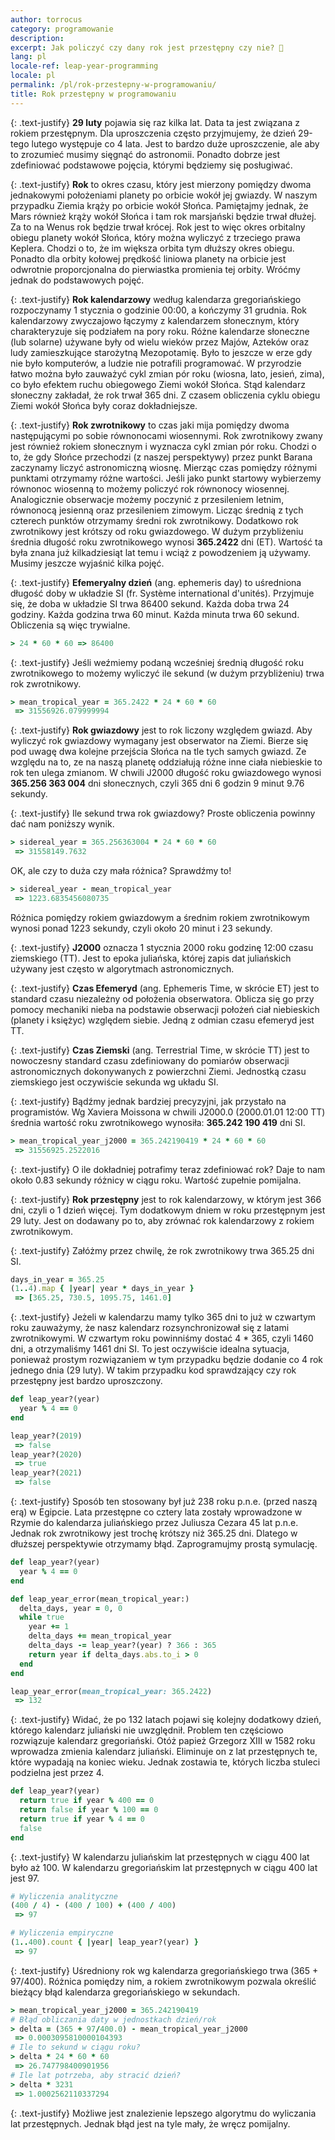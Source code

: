 ```yaml
---
author: torrocus
category: programowanie
description:
excerpt: Jak policzyć czy dany rok jest przestępny czy nie? 📅
lang: pl
locale-ref: leap-year-programming
locale: pl
permalink: /pl/rok-przestepny-w-programowaniu/
title: Rok przestępny w programowaniu
---
```


{: .text-justify}
**29 luty** pojawia się raz kilka lat.
Data ta jest związana z rokiem przestępnym.
Dla uproszczenia często przyjmujemy, że dzień 29-tego lutego występuje co 4 lata.
Jest to bardzo duże uproszczenie, ale aby to zrozumieć musimy sięgnąć do astronomii.
Ponadto dobrze jest zdefiniować podstawowe pojęcia, którymi będziemy się posługiwać.

{: .text-justify}
**Rok** to okres czasu, który jest mierzony pomiędzy dwoma jednakowymi położeniami planety po orbicie wokół jej gwiazdy.
W naszym przypadku Ziemia krąży po orbicie wokół Słońca.
Pamiętajmy jednak, że Mars również krąży wokół Słońca i tam rok marsjański będzie trwał dłużej.
Za to na Wenus rok będzie trwał krócej.
Rok jest to więc okres orbitalny obiegu planety wokół Słońca,
który można wyliczyć z trzeciego prawa Keplera.
Chodzi o to, że im większa orbita tym dłuższy okres obiegu.
Ponadto dla orbity kołowej prędkość liniowa planety na orbicie jest odwrotnie proporcjonalna do pierwiastka promienia tej orbity.
Wróćmy jednak do podstawowych pojęć.

{: .text-justify}
**Rok kalendarzowy** według kalendarza gregoriańskiego rozpoczynamy 1 stycznia o godzinie 00:00, a kończymy 31 grudnia.
Rok kalendarzowy zwyczajowo łączymy z kalendarzem słonecznym,
który charakteryzuje się podziałem na pory roku.
Różne kalendarze słoneczne (lub solarne) używane były od wielu wieków przez Majów, Azteków oraz ludy zamieszkujące starożytną Mezopotamię.
Było to jeszcze w erze gdy nie było komputerów, a ludzie nie potrafili programować.
W przyrodzie łatwo można było zauważyć cykl zmian pór roku (wiosna, lato, jesień, zima),
co było efektem ruchu obiegowego Ziemi wokół Słońca.
Stąd kalendarz słoneczny zakładał, że rok trwał 365 dni.
Z czasem obliczenia cyklu obiegu Ziemi wokół Słońca były coraz dokładniejsze.

{: .text-justify}
**Rok zwrotnikowy** to czas jaki mija pomiędzy dwoma następującymi po sobie równonocami wiosennymi.
Rok zwrotnikowy zwany jest również rokiem słonecznym i wyznacza cykl zmian pór roku.
Chodzi o to, że gdy Słońce przechodzi (z naszej perspektywy) przez punkt Barana zaczynamy liczyć astronomiczną wiosnę.
Mierząc czas pomiędzy różnymi punktami otrzymamy różne wartości.
Jeśli jako punkt startowy wybierzemy równonoc wiosenną to możemy policzyć rok równonocy wiosennej.
Analogicznie obserwacje możemy poczynić z przesileniem letnim, równonocą jesienną oraz przesileniem zimowym.
Licząc średnią z tych czterech punktów otrzymamy średni rok zwrotnikowy.
Dodatkowo rok zwrotnikowy jest krótszy od roku gwiazdowego.
W dużym przybliżeniu średnia długość roku zwrotnikowego wynosi **365.2422** dni (ET).
Wartość ta była znana już kilkadziesiąt lat temu i wciąż z powodzeniem ją używamy.
Musimy jeszcze wyjaśnić kilka pojęć.

{: .text-justify}
**Efemeryalny dzień** (ang. ephemeris day) to uśredniona długość doby w układzie SI (fr. Système international d'unités).
Przyjmuje się, że doba w układzie SI trwa 86400 sekund.
Każda doba trwa 24 godziny.
Każda godzina trwa 60 minut.
Każda minuta trwa 60 sekund.
Obliczenia są więc trywialne.
```ruby
> 24 * 60 * 60 => 86400
```

{: .text-justify}
Jeśli weźmiemy podaną wcześniej średnią długość roku zwrotnikowego to możemy wyliczyć ile sekund (w dużym przybliżeniu) trwa rok zwrotnikowy.
```ruby
> mean_tropical_year = 365.2422 * 24 * 60 * 60
 => 31556926.079999994
```

{: .text-justify}
**Rok gwiazdowy** jest to rok liczony względem gwiazd.
Aby wyliczyć rok gwiazdowy wymagany jest obserwator na Ziemi.
Bierze się pod uwagę dwa kolejne przejścia Słońca na tle tych samych gwiazd.
Ze względu na to, ze na naszą planetę oddziałują różne inne ciała niebieskie to rok ten ulega zmianom.
W chwili J2000 długość roku gwiazdowego wynosi **365.256 363 004** dni słonecznych, czyli 365 dni 6 godzin 9 minut 9.76 sekundy.

{: .text-justify}
Ile sekund trwa rok gwiazdowy?
Proste obliczenia powinny dać nam poniższy wynik.
```ruby
> sidereal_year = 365.256363004 * 24 * 60 * 60
 => 31558149.7632
```
OK, ale czy to duża czy mała różnica?
Sprawdźmy to!
```ruby
> sidereal_year - mean_tropical_year
 => 1223.6835456080735
```
Różnica pomiędzy rokiem gwiazdowym a średnim rokiem zwrotnikowym wynosi ponad 1223 sekundy, czyli około 20 minut i 23 sekundy.

{: .text-justify}
**J2000** oznacza 1 stycznia 2000 roku godzinę 12:00 czasu ziemskiego (TT).
Jest to epoka juliańska, której zapis dat juliańskich używany jest często w algorytmach astronomicznych.

{: .text-justify}
**Czas Efemeryd** (ang. Ephemeris Time, w skrócie ET) jest to standard czasu niezależny od położenia obserwatora.
Oblicza się go przy pomocy mechaniki nieba na podstawie obserwacji położeń ciał niebieskich (planety i księżyc) względem siebie.
Jedną z odmian czasu efemeryd jest TT.

{: .text-justify}
**Czas Ziemski** (ang. Terrestrial Time, w skrócie TT) jest to nowoczesny standard czasu zdefiniowany do pomiarów obserwacji astronomicznych dokonywanych z powierzchni Ziemi.
Jednostką czasu ziemskiego jest oczywiście sekunda wg układu SI.

{: .text-justify}
Bądźmy jednak bardziej precyzyjni, jak przystało na programistów.
Wg Xaviera Moissona w chwili J2000.0 (2000.01.01 12:00 TT) średnia wartość roku zwrotnikowego wynosiła: **365.242 190 419** dni SI.
```ruby
> mean_tropical_year_j2000 = 365.242190419 * 24 * 60 * 60
 => 31556925.2522016
```

{: .text-justify}
O ile dokładniej potrafimy teraz zdefiniować rok?
Daje to nam około 0.83 sekundy różnicy w ciągu roku.
Wartość zupełnie pomijalna.

{: .text-justify}
**Rok przestępny** jest to rok kalendarzowy, w którym jest 366 dni, czyli o 1 dzień więcej.
Tym dodatkowym dniem w roku przestępnym jest 29 luty.
Jest on dodawany po to, aby zrównać rok kalendarzowy z rokiem zwrotnikowym.

{: .text-justify}
Załóżmy przez chwilę, że rok zwrotnikowy trwa 365.25 dni SI.

```ruby
days_in_year = 365.25
(1..4).map { |year| year * days_in_year }
 => [365.25, 730.5, 1095.75, 1461.0]
```

{: .text-justify}
Jeżeli w kalendarzu mamy tylko 365 dni to już w czwartym roku zauważymy, że nasz kalendarz rozsynchronizował się z latami zwrotnikowymi.
W czwartym roku powinniśmy dostać 4 * 365, czyli 1460 dni, a otrzymaliśmy 1461 dni SI.
To jest oczywiście idealna sytuacja, ponieważ prostym rozwiązaniem w tym przypadku będzie dodanie co 4 rok jednego dnia (29 luty).
W takim przypadku kod sprawdzający czy rok przestępny jest bardzo uproszczony.

```ruby
def leap_year?(year)
  year % 4 == 0
end

leap_year?(2019)
 => false
leap_year?(2020)
 => true
leap_year?(2021)
 => false
```

{: .text-justify}
Sposób ten stosowany był już 238 roku p.n.e. (przed naszą erą) w Egipcie.
Lata przestępne co cztery lata zostały wprowadzone w Rzymie do kalendarza juliańskiego przez Juliusza Cezara 45 lat p.n.e.
Jednak rok zwrotnikowy jest trochę krótszy niż 365.25 dni.
Dlatego w dłuższej perspektywie otrzymamy błąd.
Zaprogramujmy prostą symulację.

```ruby
def leap_year?(year)
  year % 4 == 0
end

def leap_year_error(mean_tropical_year:)
  delta_days, year = 0, 0
  while true
    year += 1
    delta_days += mean_tropical_year
    delta_days -= leap_year?(year) ? 366 : 365
    return year if delta_days.abs.to_i > 0
  end
end

leap_year_error(mean_tropical_year: 365.2422)
 => 132
```

{: .text-justify}
Widać, że po 132 latach pojawi się kolejny dodatkowy dzień, którego kalendarz juliański nie uwzględnił.
Problem ten częściowo rozwiązuje kalendarz gregoriański.
Otóż papież Grzegorz XIII w 1582 roku wprowadza zmienia kalendarz juliański.
Eliminuje on z lat przestępnych te, które wypadają na koniec wieku.
Jednak zostawia te, których liczba stuleci podzielna jest przez 4.

```ruby
def leap_year?(year)
  return true if year % 400 == 0
  return false if year % 100 == 0
  return true if year % 4 == 0
  false
end
```

{: .text-justify}
W kalendarzu juliańskim lat przestępnych w ciągu 400 lat było aż 100.
W kalendarzu gregoriańskim lat przestępnych w ciągu 400 lat jest 97.

```ruby
# Wyliczenia analityczne
(400 / 4) - (400 / 100) + (400 / 400)
 => 97

# Wyliczenia empiryczne
(1..400).count { |year| leap_year?(year) }
 => 97
```

{: .text-justify}
Uśredniony rok wg kalendarza gregoriańskiego trwa (365 + 97/400).
Różnica pomiędzy nim, a rokiem zwrotnikowym pozwala określić bieżący błąd kalendarza gregoriańskiego w sekundach.

```ruby
> mean_tropical_year_j2000 = 365.242190419
# Błąd obliczania daty w jednostkach dzień/rok
> delta = (365 + 97/400.0) - mean_tropical_year_j2000
 => 0.0003095810000104393
# Ile to sekund w ciągu roku?
> delta * 24 * 60 * 60
 => 26.747798400901956
# Ile lat potrzeba, aby stracić dzień?
> delta * 3231
 => 1.0002562110337294
```

{: .text-justify}
Możliwe jest znalezienie lepszego algorytmu do wyliczania lat przestępnych.
Jednak błąd jest na tyle mały, że wręcz pomijalny.
